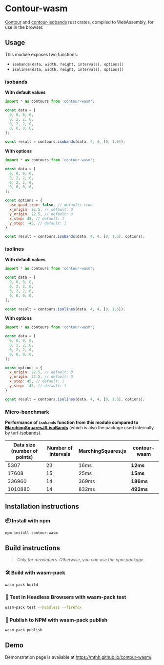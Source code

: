 # Contour-wasm

[Contour](https://crates.io/crates/contour)
and [contour-isobands](https://crates.io/crates/contour-isobands) rust crates,
compiled to WebAssembly, for use in the browser.

## Usage

This module exposes two functions:
- `isobands(data, width, height, intervals[, options])`
- `isolines(data, width, height, intervals[, options])`

### isobands

**With default values**

```js
import * as contours from 'contour-wasm';

const data = [
  0, 0, 0, 0,
  0, 2, 2, 0,
  0, 2, 2, 0,
  0, 0, 0, 0,
];

const result = contours.isobands(data, 4, 4, [0, 1.5]);
```

**With options**

```js
import * as contours from 'contour-wasm';

const data = [
  0, 0, 0, 0,
  0, 2, 2, 0,
  0, 2, 2, 0,
  0, 0, 0, 0,
];

const options = {
  use_quad_tree: false, // default: true
  x_origin: 22.5, // default: 0
  y_origin: 22.5, // default: 0
  x_step: 45, // default: 1
  y_step: -45, // default: 1
}

const result = contours.isobands(data, 4, 4, [0, 1.5], options);
```


### isolines

**With default values**

```js
import * as contours from 'contour-wasm';

const data = [
  0, 0, 0, 0,
  0, 2, 2, 0,
  0, 2, 2, 0,
  0, 0, 0, 0,
];

const result = contours.isolines(data, 4, 4, [0, 1.5]);
```

**With options**

```js
import * as contours from 'contour-wasm';

const data = [
  0, 0, 0, 0,
  0, 2, 2, 0,
  0, 2, 2, 0,
  0, 0, 0, 0,
];

const options = {
  x_origin: 22.5, // default: 0
  y_origin: 22.5, // default: 0
  x_step: 45, // default: 1
  y_step: -45, // default: 1
}

const result = contours.isolines(data, 4, 4, [0, 1.5], options);
```

### Micro-benchmark

**Performance of `isobands` function from this module compared to [MarchingSquaresJS.isoBands](https://github.com/RaumZeit/MarchingSquares.js/)**
(which is also the package used internally by [turf-isobands](https://github.com/Turfjs/turf/tree/master/packages/turf-isobands)).

| Data size (number of points) | Number of intervals | MarchingSquares.js | contour-wasm |
|------------------------------|---------------------|--------------------|--------------|
| 5307                         | 23                  | 16ms               | **12ms**     |
| 17608                        | 15                  | 25ms               | **15ms**     |
| 336960                       | 14                  | 369ms              | **186ms**    |
| 1010880                      | 14                  | 832ms              | **492ms**    |


## Installation instructions

### 📦 Install with npm

```bash
npm install contour-wasm
```


## Build instructions

> *Only for developers. Otherwise, you can use the npm package.*

### 🛠️ Build with wasm-pack

```bash
wasm-pack build
```

### 🔬 Test in Headless Browsers with wasm-pack test

```bash
wasm-pack test --headless --firefox
```

### 🎁 Publish to NPM with wasm-pack publish

```bash
wasm-pack publish
```

## Demo

Demonstration page is available at https://mthh.github.io/contour-wasm/.